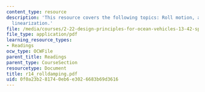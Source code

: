 ```yaml
---
content_type: resource
description: 'This resource covers the following topics: Roll motion, and equivalent
  linearization.'
file: /media/courses/2-22-design-principles-for-ocean-vehicles-13-42-spring-2005/0f0a23b281740eb6e3026683b69d3616_r14_rolldamping.pdf
file_type: application/pdf
learning_resource_types:
- Readings
ocw_type: OCWFile
parent_title: Readings
parent_type: CourseSection
resourcetype: Document
title: r14_rolldamping.pdf
uid: 0f0a23b2-8174-0eb6-e302-6683b69d3616
---
```

